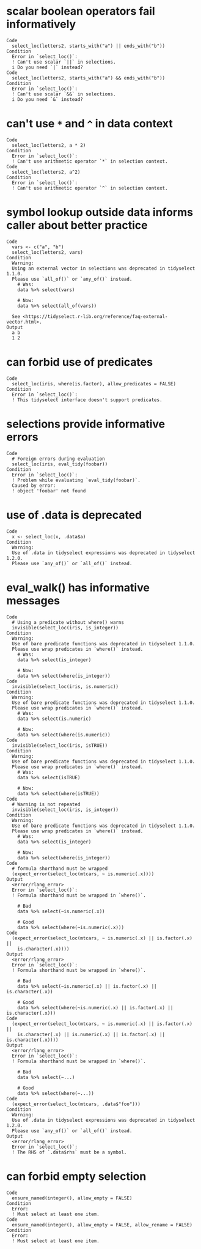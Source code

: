 # scalar boolean operators fail informatively

    Code
      select_loc(letters2, starts_with("a") || ends_with("b"))
    Condition
      Error in `select_loc()`:
      ! Can't use scalar `||` in selections.
      i Do you need `|` instead?
    Code
      select_loc(letters2, starts_with("a") && ends_with("b"))
    Condition
      Error in `select_loc()`:
      ! Can't use scalar `&&` in selections.
      i Do you need `&` instead?

# can't use `*` and `^` in data context

    Code
      select_loc(letters2, a * 2)
    Condition
      Error in `select_loc()`:
      ! Can't use arithmetic operator `*` in selection context.
    Code
      select_loc(letters2, a^2)
    Condition
      Error in `select_loc()`:
      ! Can't use arithmetic operator `^` in selection context.

# symbol lookup outside data informs caller about better practice

    Code
      vars <- c("a", "b")
      select_loc(letters2, vars)
    Condition
      Warning:
      Using an external vector in selections was deprecated in tidyselect 1.1.0.
      Please use `all_of()` or `any_of()` instead.
        # Was:
        data %>% select(vars)
      
        # Now:
        data %>% select(all_of(vars))
      
      See <https://tidyselect.r-lib.org/reference/faq-external-vector.html>.
    Output
      a b 
      1 2 

# can forbid use of predicates

    Code
      select_loc(iris, where(is.factor), allow_predicates = FALSE)
    Condition
      Error in `select_loc()`:
      ! This tidyselect interface doesn't support predicates.

# selections provide informative errors

    Code
      # Foreign errors during evaluation
      select_loc(iris, eval_tidy(foobar))
    Condition
      Error in `select_loc()`:
      ! Problem while evaluating `eval_tidy(foobar)`.
      Caused by error:
      ! object 'foobar' not found

# use of .data is deprecated

    Code
      x <- select_loc(x, .data$a)
    Condition
      Warning:
      Use of .data in tidyselect expressions was deprecated in tidyselect 1.2.0.
      Please use `any_of()` or `all_of()` instead.

# eval_walk() has informative messages

    Code
      # Using a predicate without where() warns
      invisible(select_loc(iris, is_integer))
    Condition
      Warning:
      Use of bare predicate functions was deprecated in tidyselect 1.1.0.
      Please use wrap predicates in `where()` instead.
        # Was:
        data %>% select(is_integer)
      
        # Now:
        data %>% select(where(is_integer))
    Code
      invisible(select_loc(iris, is.numeric))
    Condition
      Warning:
      Use of bare predicate functions was deprecated in tidyselect 1.1.0.
      Please use wrap predicates in `where()` instead.
        # Was:
        data %>% select(is.numeric)
      
        # Now:
        data %>% select(where(is.numeric))
    Code
      invisible(select_loc(iris, isTRUE))
    Condition
      Warning:
      Use of bare predicate functions was deprecated in tidyselect 1.1.0.
      Please use wrap predicates in `where()` instead.
        # Was:
        data %>% select(isTRUE)
      
        # Now:
        data %>% select(where(isTRUE))
    Code
      # Warning is not repeated
      invisible(select_loc(iris, is_integer))
    Condition
      Warning:
      Use of bare predicate functions was deprecated in tidyselect 1.1.0.
      Please use wrap predicates in `where()` instead.
        # Was:
        data %>% select(is_integer)
      
        # Now:
        data %>% select(where(is_integer))
    Code
      # formula shorthand must be wrapped
      (expect_error(select_loc(mtcars, ~ is.numeric(.x))))
    Output
      <error/rlang_error>
      Error in `select_loc()`:
      ! Formula shorthand must be wrapped in `where()`.
      
        # Bad
        data %>% select(~is.numeric(.x))
      
        # Good
        data %>% select(where(~is.numeric(.x)))
    Code
      (expect_error(select_loc(mtcars, ~ is.numeric(.x) || is.factor(.x) ||
        is.character(.x))))
    Output
      <error/rlang_error>
      Error in `select_loc()`:
      ! Formula shorthand must be wrapped in `where()`.
      
        # Bad
        data %>% select(~is.numeric(.x) || is.factor(.x) || is.character(.x))
      
        # Good
        data %>% select(where(~is.numeric(.x) || is.factor(.x) || is.character(.x)))
    Code
      (expect_error(select_loc(mtcars, ~ is.numeric(.x) || is.factor(.x) ||
        is.character(.x) || is.numeric(.x) || is.factor(.x) || is.character(.x))))
    Output
      <error/rlang_error>
      Error in `select_loc()`:
      ! Formula shorthand must be wrapped in `where()`.
      
        # Bad
        data %>% select(~...)
      
        # Good
        data %>% select(where(~...))
    Code
      (expect_error(select_loc(mtcars, .data$"foo")))
    Condition
      Warning:
      Use of .data in tidyselect expressions was deprecated in tidyselect 1.2.0.
      Please use `any_of()` or `all_of()` instead.
    Output
      <error/rlang_error>
      Error in `select_loc()`:
      ! The RHS of `.data$rhs` must be a symbol.

# can forbid empty selection

    Code
      ensure_named(integer(), allow_empty = FALSE)
    Condition
      Error:
      ! Must select at least one item.
    Code
      ensure_named(integer(), allow_empty = FALSE, allow_rename = FALSE)
    Condition
      Error:
      ! Must select at least one item.

